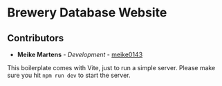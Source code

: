 # Brewery Database Website

## Contributors
* **Meike Martens** - *Development* - [meike0143](https://github.com/meike0143)


This boilerplate comes with Vite, just to run a simple server. Please make sure you hit `npm run dev` to start the server.